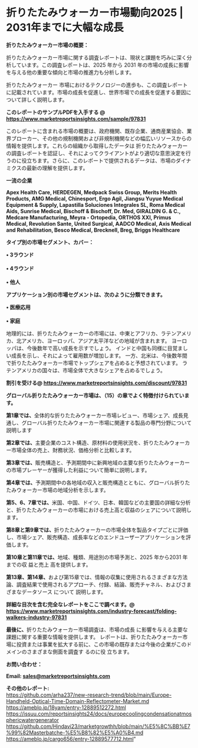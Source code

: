 # 折りたたみウォーカー市場動向2025 | 2031年までに大幅な成長

<strong><b>折りたたみウォーカー市場の概要：</b></strong>

折りたたみウォーカー市場に関する調査レポートは、現状と課題を巧みに深く分析しています。この調査レポートは、2025 年から 2031 年の市場の成長に影響を与える他の重要な傾向と市場の推進力も分析します。

折りたたみウォーカー 市場におけるテクノロジーの進歩も、この調査レポートに記載されています。市場の成長を促進し、世界市場での成長を促進する要因について詳しく説明します。

<strong>このレポートのサンプルPDFを入手する @ <a href=https://www.marketreportsinsights.com/sample/97831>https://www.marketreportsinsights.com/sample/97831</a></strong>

このレポートに含まれる市場の概要は、政府機関、既存企業、通商産業協会、業界ブローカー、その他の規制機関および非規制機関などの幅広いリソースからの情報を提供します。これらの組織から取得したデータは 折りたたみウォーカー の調査レポートを認証し、それによってクライアントがより適切な意思決定を行うのに役立ちます。さらに、このレポートで提供されるデータは、市場のダイナミクスの最新の理解を提供します。

<strong>一流の企業</strong>

<strong><b>Apex Health Care, HERDEGEN, Medpack Swiss Group, Merits Health Products, AMG Medical, Chinesport, Ergo Agil, Jiangsu Yuyue Medical Equipment & Supply, Lapastilla Soluciones Integrales SL, Roma Medical Aids, Sunrise Medical, Bischoff & Bischoff, Dr. Med, GIRALDIN G. & C., Medcare Manufacturing, Meyra - Ortopedia, ORTHOS XXI, Primus Medical, Revolution Sante, United Surgical, AADCO Medical, Axis Medical and Rehabilitation, Besco Medical, Brecknell, Breg, Briggs Healthcare</b></strong>

<strong><b>タイプ別の市場セグメント、カバー：</b></strong>

<strong>• 3ラウンド<br><br>• 4ラウンド<br><br>• 他人</strong>

<strong><b>アプリケーション別の市場セグメントは、次のように分類できます。</b></strong>

<strong>• 医療応用<br><br>• 家庭</strong>

 地理的には、折りたたみウォーカーの市場には、中東とアフリカ、ラテンアメリカ、北アメリカ、ヨーロッパ、アジア太平洋などの地域が含まれます。 ヨーロッパは、今後数年で高い成長を示すでしょう。 インドと中国も同様に目覚ましい成長を示し、それによって雇用数が増加します。 一方、北米は、今後数年間で折りたたみウォーカー市場でトップシェアを占めると予想されています。 ラテンアメリカの国々は、市場全体で大きなシェアを占めるでしょう。

<strong>割引を受ける@ <a href=https://www.marketreportsinsights.com/discount/97831>https://www.marketreportsinsights.com/discount/97831</a></strong>

<strong><b>グローバル折りたたみウォーカー市場は、（15）の章でよく特徴付けられています。</b></strong>

<strong><b>第</b></strong><strong><b>1章では、</b></strong>全体的な折りたたみウォーカー市場レビュー、市場シェア、成長見通し、グローバル折りたたみウォーカー市場に関連する製品の専門分野について説明します

<strong><b>第2章では、</b></strong>主要企業のコスト構造、原材料の使用状況を、折りたたみウォーカー市場全体の売上、財務状況、価格分析と比較します。

<strong><b>第3章では、</b></strong>販売構造と、予測期間中に新興地域の主要な折りたたみウォーカーの市場プレーヤーが獲得した利益について簡単に説明します。

<strong><b>第4章では、</b></strong>予測期間中の各地域の収入と販売構造とともに、グローバル折りたたみウォーカー市場の地域分析を示します。

<strong><b>第5、6、7章では、</b></strong>米国、中国、ドイツ、日本、韓国などの主要国の詳細な分析と、折りたたみウォーカーの市場における売上高と収益のシェアについて説明します。

<strong><b>第8章と第9章では、</b></strong>折りたたみウォーカーの市場全体を製品タイプごとに評価し、市場シェア、販売構造、成長率などのエンドユーザーアプリケーションを評価します。

<strong><b>第10章と第11章では、</b></strong>地域、種類、用途別の市場予測と、2025 年から2031 年までの収 益と売上 高を提供します。

<strong><b>第13章、第14章、</b></strong>および第15章では、情報の収集に使用されるさまざまな方法論、調査結果で使用されるアプローチ、付録、結論、販売チャネル、およびさまざまなデータソース について 説明します。

<strong>詳細な目次を含む完全なレポートをここで調べます。@ <a href=https://www.marketreportsinsights.com/industry-forecast/folding-walkers-industry-97831>https://www.marketreportsinsights.com/industry-forecast/folding-walkers-industry-97831</a></strong>

<strong><b>最後に、</b></strong>折りたたみウォーカー市場調査は、市場の成長 に影響を</a>与える主要な課題に関する重要な情報を提供します。 レポートは、折りたたみウォーカー市場に投資または事業を拡大する前に、この市場の既存または今後の企業がこのドメインのさまざまな側面を調査す るのに役 立ちます。

<strong><b>お問い合わせ：</b></strong>

<strong>Email: </strong><a href=mailto:sales@marketreportsinsights.com><strong>sales@marketreportsinsights.com</strong></a>

<strong>その他のレポート:</strong>
<br>
<a href=https://github.com/arha237/new-research-trend/blob/main/Europe-Handheld-Optical-Time-Domain-Reflectometer-Market.md>https://github.com/arha237/new-research-trend/blob/main/Europe-Handheld-Optical-Time-Domain-Reflectometer-Market.md</a>
<br>
<a href=https://ameblo.jp/18yam/entry-12889512272.html>https://ameblo.jp/18yam/entry-12889512272.html</a>
<br>
<a href=https://issuu.com/reportsinsights24/docs/europecoolingcondensationatmosphericwatergenerator>https://issuu.com/reportsinsights24/docs/europecoolingcondensationatmosphericwatergenerator</a>
<br>
<a href=https://github.com/Hindavi23/marketgrowthh/blob/main/%E5%8C%BB%E7%99%82Masterbatche-%E5%B8%82%E5%A0%B4.md>https://github.com/Hindavi23/marketgrowthh/blob/main/%E5%8C%BB%E7%99%82Masterbatche-%E5%B8%82%E5%A0%B4.md</a>
<br>
<a href=https://ameblo.jp/cargo656/entry-12889577712.html>https://ameblo.jp/cargo656/entry-12889577712.html</a>"
